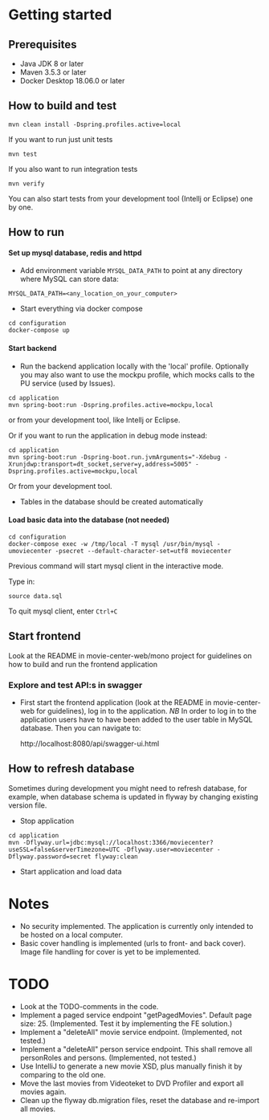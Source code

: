 
# Getting started

## Prerequisites

- Java JDK 8 or later
- Maven 3.5.3 or later
- Docker Desktop 18.06.0 or later

## How to build and test

    mvn clean install -Dspring.profiles.active=local

If you want to run just unit tests

    mvn test
    
If you also want to run integration tests

    mvn verify    

You can also start tests from your development tool (Intellj or Eclipse) one by one.

## How to run

#### Set up mysql database, redis and httpd
- Add environment variable `MYSQL_DATA_PATH` to point at any directory where MySQL can store data:
```
MYSQL_DATA_PATH=<any_location_on_your_computer>
```
- Start everything via docker compose
```
cd configuration
docker-compose up
```

#### Start backend
- Run the backend application locally with the 'local' profile. Optionally you may also want to use the mockpu profile, which mocks calls to the PU service (used by Issues).
```
cd application
mvn spring-boot:run -Dspring.profiles.active=mockpu,local
```
or from your development tool, like Intellj or Eclipse.

Or if you want to run the application in debug mode instead:
```
cd application
mvn spring-boot:run -Dspring-boot.run.jvmArguments="-Xdebug -Xrunjdwp:transport=dt_socket,server=y,address=5005" -Dspring.profiles.active=mockpu,local
```
Or from your development tool.

- Tables in the database should be created automatically

#### Load basic data into the database (not needed)
```
cd configuration
docker-compose exec -w /tmp/local -T mysql /usr/bin/mysql -umoviecenter -psecret --default-character-set=utf8 moviecenter
```
Previous command will start mysql client in the interactive mode. 

Type in:
```
source data.sql
```
To quit mysql client, enter `Ctrl+C`

## Start frontend

Look at the README in movie-center-web/mono project for guidelines on how to build and run the frontend application

### Explore and test API:s in swagger
- First start the frontend application (look at the README in movie-center-web for guidelines), log in to the application. 
*NB* In order to log in to the application users have to have been added to the user table in MySQL database.
Then you can navigate to:

    http://localhost:8080/api/swagger-ui.html

## How to refresh database

Sometimes during development you might need to refresh database, for example, when database schema is updated in flyway by changing existing version file.

- Stop application
```
cd application
mvn -Dflyway.url=jdbc:mysql://localhost:3366/moviecenter?useSSL=false&serverTimezone=UTC -Dflyway.user=moviecenter -Dflyway.password=secret flyway:clean
```
- Start application and load data

# Notes
- No security implemented. The application is currently only intended to be hosted on a local computer.
- Basic cover handling is implemented (urls to front- and back cover). Image file handling for cover is yet to be implemented.

# TODO
- Look at the TODO-comments in the code.
- Implement a paged service endpoint "getPagedMovies". Default page size: 25. (Implemented. Test it by implementing the FE solution.)
- Implement a "deleteAll" movie service endpoint. (Implemented, not tested.)
- Implement a "deleteAll" person service endpoint. This shall remove all personRoles and persons. (Implemented, not tested.)
- Use IntelliJ to generate a new movie XSD, plus manually finish it by comparing to the old one.
- Move the last movies from Videoteket to DVD Profiler and export all movies again.
- Clean up the flyway db.migration files, reset the database and re-import all movies.